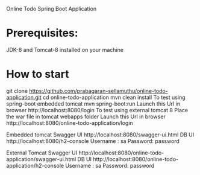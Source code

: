 Online Todo Spring Boot Application
# Prerequisites:
JDK-8 and Tomcat-8 installed on your machine
# How to start
git clone https://github.com/prabagaran-sellamuthu/online-todo-application.git
cd online-todo-application
mvn clean install
To test using spring-boot embedded tomcat 
mvn spring-boot:run
Launch this Url in browser
http://localhost:8080/login
To test using external tomcat 8
Place the war file in tomcat webapps folder
Launch this Url in browser
http://localhost:8080/online-todo-application/login

Embedded tomcat
Swagger UI
http://localhost:8080/swagger-ui.html
DB UI
http://localhost:8080/h2-console
Username : sa
Password: password

External Tomcat 
Swagger UI
http://localhost:8080/online-todo-application/swagger-ui.html
DB UI
http://localhost:8080/online-todo-application/h2-console
Username : sa
Password: password

